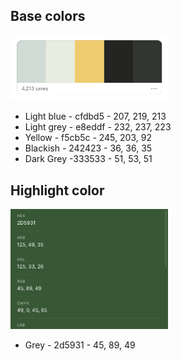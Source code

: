 <h2>Base colors</h2>
<img src="Image/ color palette.png" alt="base palette" width="50%" />
<ul>
  <li>Light blue - cfdbd5 - 207, 219, 213</li>
  <li>Light grey - e8eddf - 232, 237, 223</li>
  <li>Yellow - f5cb5c - 245, 203, 92</li>
  <li>Blackish - 242423 - 36, 36, 35</li>
  <li>Dark Grey -333533 - 51, 53, 51</li>
</ul>
<h2>Highlight color</h2>
<img src="Image/green color.png" alt="Highligting contents" width="50%" />
<ul>
  <li>Grey - 2d5931 - 45, 89, 49</li>
</ul>
